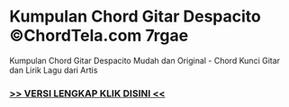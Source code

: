 
 # Kumpulan Chord Gitar Despacito ©ChordTela.com 7rgae


Kumpulan Chord Gitar Despacito Mudah dan Original - Chord Kunci Gitar dan Lirik Lagu dari Artis

###  <a href="https://shortlighzx.web.app?sq=Kumpulan Chord Gitar Despacito ©ChordTela.com"> >> VERSI LENGKAP KLIK DISINI << </a>
